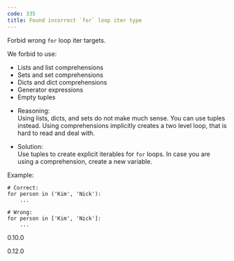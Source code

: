 ```yaml
---
code: 335
title: Found incorrect `for` loop iter type
---
```


Forbid wrong `for` loop iter targets.

We forbid to use:

  - Lists and list comprehensions
  - Sets and set comprehensions
  - Dicts and dict comprehensions
  - Generator expressions
  - Empty tuples

<!-- end list -->

  - Reasoning:  
    Using lists, dicts, and sets do not make much sense. You can use
    tuples instead. Using comprehensions implicitly creates a two level
    loop, that is hard to read and deal with.

  - Solution:  
    Use tuples to create explicit iterables for `for` loops. In case you
    are using a comprehension, create a new variable.

Example:

    # Correct:
    for person in ('Kim', 'Nick'):
        ...
    
    # Wrong:
    for person in ['Kim', 'Nick']:
        ...

<div class="versionadded">

0.10.0

</div>

<div class="versionchanged">

0.12.0

</div>